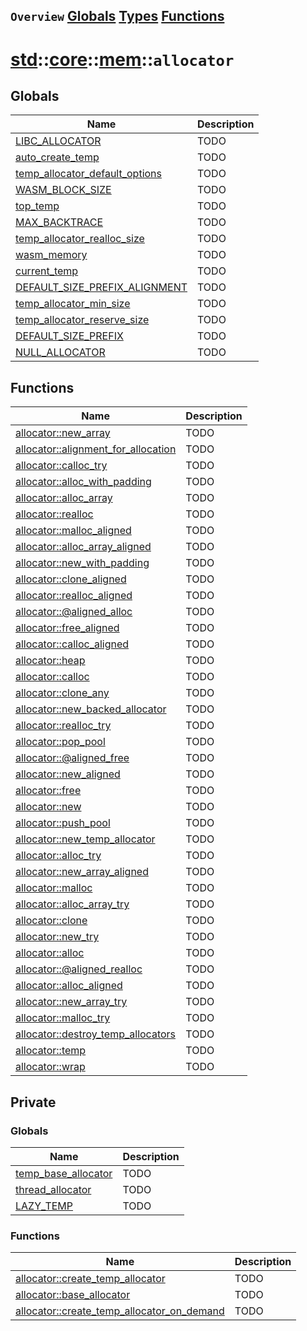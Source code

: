 ## `Overview` [Globals](./globals.md) [Types](./types.md) [Functions](./functions.md)
# [std](./../../../std.md)::[core](./../../core.md)::[mem](./../mem.md)::`allocator`
## Globals
|Name|Description|
|----|-----------|
|[LIBC_ALLOCATOR](#todo)|TODO|
|[auto_create_temp](#todo)|TODO|
|[temp_allocator_default_options](#todo)|TODO|
|[WASM_BLOCK_SIZE](#todo)|TODO|
|[top_temp](#todo)|TODO|
|[MAX_BACKTRACE](#todo)|TODO|
|[temp_allocator_realloc_size](#todo)|TODO|
|[wasm_memory](#todo)|TODO|
|[current_temp](#todo)|TODO|
|[DEFAULT_SIZE_PREFIX_ALIGNMENT](#todo)|TODO|
|[temp_allocator_min_size](#todo)|TODO|
|[temp_allocator_reserve_size](#todo)|TODO|
|[DEFAULT_SIZE_PREFIX](#todo)|TODO|
|[NULL_ALLOCATOR](#todo)|TODO|
## Functions
|Name|Description|
|----|-----------|
|[allocator::new_array](#todo)|TODO|
|[allocator::alignment_for_allocation](#todo)|TODO|
|[allocator::calloc_try](#todo)|TODO|
|[allocator::alloc_with_padding](#todo)|TODO|
|[allocator::alloc_array](#todo)|TODO|
|[allocator::realloc](#todo)|TODO|
|[allocator::malloc_aligned](#todo)|TODO|
|[allocator::alloc_array_aligned](#todo)|TODO|
|[allocator::new_with_padding](#todo)|TODO|
|[allocator::clone_aligned](#todo)|TODO|
|[allocator::realloc_aligned](#todo)|TODO|
|[allocator::@aligned_alloc](#todo)|TODO|
|[allocator::free_aligned](#todo)|TODO|
|[allocator::calloc_aligned](#todo)|TODO|
|[allocator::heap](#todo)|TODO|
|[allocator::calloc](#todo)|TODO|
|[allocator::clone_any](#todo)|TODO|
|[allocator::new_backed_allocator](#todo)|TODO|
|[allocator::realloc_try](#todo)|TODO|
|[allocator::pop_pool](#todo)|TODO|
|[allocator::@aligned_free](#todo)|TODO|
|[allocator::new_aligned](#todo)|TODO|
|[allocator::free](#todo)|TODO|
|[allocator::new](#todo)|TODO|
|[allocator::push_pool](#todo)|TODO|
|[allocator::new_temp_allocator](#todo)|TODO|
|[allocator::alloc_try](#todo)|TODO|
|[allocator::new_array_aligned](#todo)|TODO|
|[allocator::malloc](#todo)|TODO|
|[allocator::alloc_array_try](#todo)|TODO|
|[allocator::clone](#todo)|TODO|
|[allocator::new_try](#todo)|TODO|
|[allocator::alloc](#todo)|TODO|
|[allocator::@aligned_realloc](#todo)|TODO|
|[allocator::alloc_aligned](#todo)|TODO|
|[allocator::new_array_try](#todo)|TODO|
|[allocator::malloc_try](#todo)|TODO|
|[allocator::destroy_temp_allocators](#todo)|TODO|
|[allocator::temp](#todo)|TODO|
|[allocator::wrap](#todo)|TODO|
## Private
### Globals
|Name|Description|
|----|-----------|
|[temp_base_allocator](#todo)|TODO|
|[thread_allocator](#todo)|TODO|
|[LAZY_TEMP](#todo)|TODO|
### Functions
|Name|Description|
|----|-----------|
|[allocator::create_temp_allocator](#todo)|TODO|
|[allocator::base_allocator](#todo)|TODO|
|[allocator::create_temp_allocator_on_demand](#todo)|TODO|
